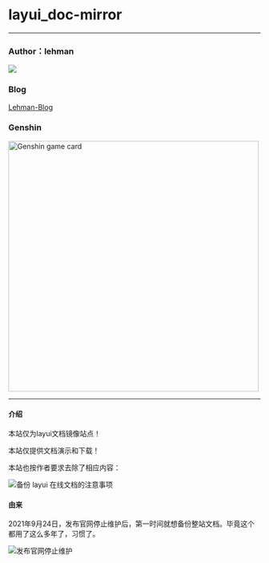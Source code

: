 # layui_doc-mirror


---

### Author：lehman
![](http://q1.qlogo.cn/g?b=qq&nk=280668200&s=100)

### Blog
[Lehman-Blog](https://www.lehman.top/)

### Genshin
<img alt="Genshin game card" src="https://genshin-card.himiku.com/rand/222323272.png" width="500">

---


#### 介绍

本站仅为layui文档镜像站点！

本站仅提供文档演示和下载！

本站也按作者要求去除了相应内容：

![备份 layui 在线文档的注意事项](https://images.gitee.com/uploads/images/2021/1012/214127_f3068c85_8718280.png "备份 layui 在线文档的注意事项.png")

#### 由来

2021年9月24日，发布官网停止维护后，第一时间就想备份整站文档。毕竟这个都用了这么多年了，习惯了。

![发布官网停止维护](https://images.gitee.com/uploads/images/2021/1012/214401_d62435af_8718280.png "发布官网停止维护.png")


